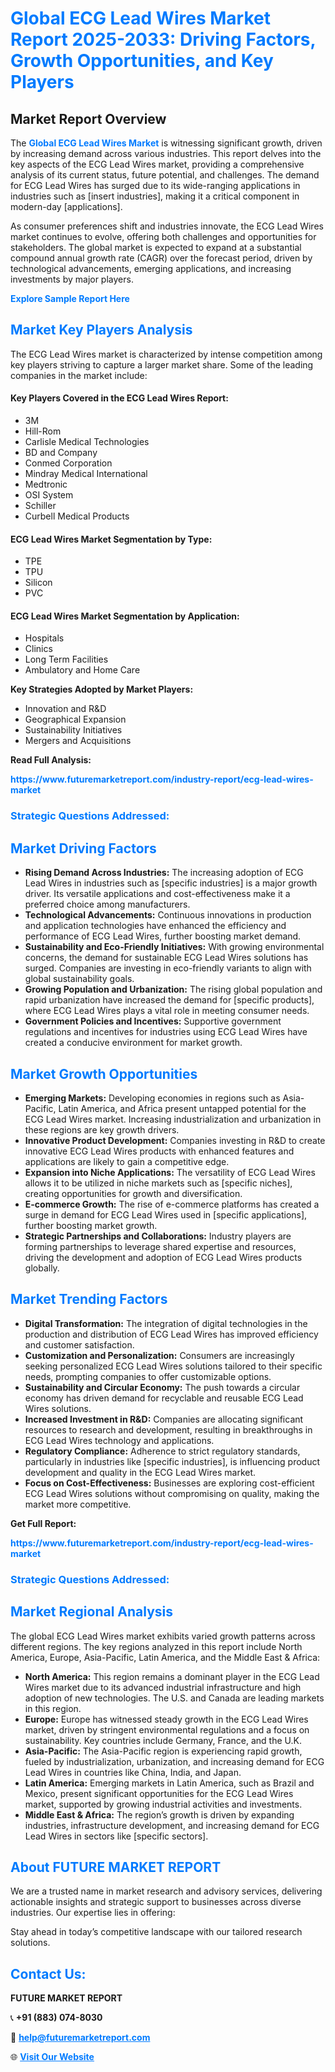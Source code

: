 <h1 style="color: #007BFF;">Global ECG Lead Wires Market Report 2025-2033: Driving Factors, Growth Opportunities, and Key Players</h1>

<section id="overview">
<h2>Market Report Overview</h2>
<p>The <a href="https://www.futuremarketreport.com/industry-report/ecg-lead-wires-market" style="color: #007BFF; text-decoration: none;"><strong>Global ECG Lead Wires Market</strong></a> is witnessing significant growth, driven by increasing demand across various industries. This report delves into the key aspects of the ECG Lead Wires market, providing a comprehensive analysis of its current status, future potential, and challenges. The demand for ECG Lead Wires has surged due to its wide-ranging applications in industries such as [insert industries], making it a critical component in modern-day [applications].</p>
<p>As consumer preferences shift and industries innovate, the ECG Lead Wires market continues to evolve, offering both challenges and opportunities for stakeholders. The global market is expected to expand at a substantial compound annual growth rate (CAGR) over the forecast period, driven by technological advancements, emerging applications, and increasing investments by major players.</p>
</section>

<section id="overview">
<p><a href="https://www.futuremarketreport.com/request-sample/reportId=78603" style="color: #007BFF; text-decoration: none;"><strong>Explore Sample Report Here</strong></a></p>
</section>

<section id="key-players">
<h2 style="color: #007BFF;">Market Key Players Analysis</h2>
<p>The ECG Lead Wires market is characterized by intense competition among key players striving to capture a larger market share. Some of the leading companies in the market include:</p>
<h4>Key Players Covered in the ECG Lead Wires Report:</h4>
<ul><li>3M</li><li>Hill-Rom</li><li>Carlisle Medical Technologies</li><li>BD and Company</li><li>Conmed Corporation</li><li>Mindray Medical International</li><li>Medtronic</li><li>OSI System</li><li>Schiller</li><li>Curbell Medical Products</li></ul>
<h4>ECG Lead Wires Market Segmentation by Type:</h4>
<ul><li>TPE</li><li>TPU</li><li>Silicon</li><li>PVC</li></ul>

<h4>ECG Lead Wires Market Segmentation by Application:</h4>
<ul><li>Hospitals</li><li>Clinics</li><li>Long Term Facilities</li><li>Ambulatory and Home Care</li></ul>
<p><strong>Key Strategies Adopted by Market Players:</strong></p>
<ul>
<li>Innovation and R&D</li>
<li>Geographical Expansion</li>
<li>Sustainability Initiatives</li>
<li>Mergers and Acquisitions</li>
</ul>
</section>

<section>
<p><strong>Read Full Analysis: </strong></p><a href="https://www.futuremarketreport.com/industry-report/ecg-lead-wires-market" style="color: #007BFF; text-decoration: none;"><strong>https://www.futuremarketreport.com/industry-report/ecg-lead-wires-market</strong></a>
<h3 style="color: #007BFF;">Strategic Questions Addressed:</h3>
</section>

<section id="driving-factors">
<h2 style="color: #007BFF;">Market Driving Factors</h2>
<ul>
<li><strong>Rising Demand Across Industries:</strong> The increasing adoption of ECG Lead Wires in industries such as [specific industries] is a major growth driver. Its versatile applications and cost-effectiveness make it a preferred choice among manufacturers.</li>
<li><strong>Technological Advancements:</strong> Continuous innovations in production and application technologies have enhanced the efficiency and performance of ECG Lead Wires, further boosting market demand.</li>
<li><strong>Sustainability and Eco-Friendly Initiatives:</strong> With growing environmental concerns, the demand for sustainable ECG Lead Wires solutions has surged. Companies are investing in eco-friendly variants to align with global sustainability goals.</li>
<li><strong>Growing Population and Urbanization:</strong> The rising global population and rapid urbanization have increased the demand for [specific products], where ECG Lead Wires plays a vital role in meeting consumer needs.</li>
<li><strong>Government Policies and Incentives:</strong> Supportive government regulations and incentives for industries using ECG Lead Wires have created a conducive environment for market growth.</li>
</ul>
</section>

<section id="growth-opportunities">
<h2 style="color: #007BFF;">Market Growth Opportunities</h2>
<ul>
<li><strong>Emerging Markets:</strong> Developing economies in regions such as Asia-Pacific, Latin America, and Africa present untapped potential for the ECG Lead Wires market. Increasing industrialization and urbanization in these regions are key growth drivers.</li>
<li><strong>Innovative Product Development:</strong> Companies investing in R&D to create innovative ECG Lead Wires products with enhanced features and applications are likely to gain a competitive edge.</li>
<li><strong>Expansion into Niche Applications:</strong> The versatility of ECG Lead Wires allows it to be utilized in niche markets such as [specific niches], creating opportunities for growth and diversification.</li>
<li><strong>E-commerce Growth:</strong> The rise of e-commerce platforms has created a surge in demand for ECG Lead Wires used in [specific applications], further boosting market growth.</li>
<li><strong>Strategic Partnerships and Collaborations:</strong> Industry players are forming partnerships to leverage shared expertise and resources, driving the development and adoption of ECG Lead Wires products globally.</li>
</ul>
</section>

<section id="trending-factors">
<h2 style="color: #007BFF;">Market Trending Factors</h2>
<ul>
<li><strong>Digital Transformation:</strong> The integration of digital technologies in the production and distribution of ECG Lead Wires has improved efficiency and customer satisfaction.</li>
<li><strong>Customization and Personalization:</strong> Consumers are increasingly seeking personalized ECG Lead Wires solutions tailored to their specific needs, prompting companies to offer customizable options.</li>
<li><strong>Sustainability and Circular Economy:</strong> The push towards a circular economy has driven demand for recyclable and reusable ECG Lead Wires solutions.</li>
<li><strong>Increased Investment in R&D:</strong> Companies are allocating significant resources to research and development, resulting in breakthroughs in ECG Lead Wires technology and applications.</li>
<li><strong>Regulatory Compliance:</strong> Adherence to strict regulatory standards, particularly in industries like [specific industries], is influencing product development and quality in the ECG Lead Wires market.</li>
<li><strong>Focus on Cost-Effectiveness:</strong> Businesses are exploring cost-efficient ECG Lead Wires solutions without compromising on quality, making the market more competitive.</li>
</ul>
</section>

<section>
<p><strong>Get Full Report: </strong></p><a href="https://www.futuremarketreport.com/industry-report/ecg-lead-wires-market" style="color: #007BFF; text-decoration: none;"><strong>https://www.futuremarketreport.com/industry-report/ecg-lead-wires-market</strong></a>
<h3 style="color: #007BFF;">Strategic Questions Addressed:</h3>
</section>


<section id="regional-analysis">
<h2 style="color: #007BFF;">Market Regional Analysis</h2>
<p>The global ECG Lead Wires market exhibits varied growth patterns across different regions. The key regions analyzed in this report include North America, Europe, Asia-Pacific, Latin America, and the Middle East & Africa:</p>
<ul>
<li><strong>North America:</strong> This region remains a dominant player in the ECG Lead Wires market due to its advanced industrial infrastructure and high adoption of new technologies. The U.S. and Canada are leading markets in this region.</li>
<li><strong>Europe:</strong> Europe has witnessed steady growth in the ECG Lead Wires market, driven by stringent environmental regulations and a focus on sustainability. Key countries include Germany, France, and the U.K.</li>
<li><strong>Asia-Pacific:</strong> The Asia-Pacific region is experiencing rapid growth, fueled by industrialization, urbanization, and increasing demand for ECG Lead Wires in countries like China, India, and Japan.</li>
<li><strong>Latin America:</strong> Emerging markets in Latin America, such as Brazil and Mexico, present significant opportunities for the ECG Lead Wires market, supported by growing industrial activities and investments.</li>
<li><strong>Middle East & Africa:</strong> The region’s growth is driven by expanding industries, infrastructure development, and increasing demand for ECG Lead Wires in sectors like [specific sectors].</li>
</ul>
</section>

<footer>
<h2 style="color: #007BFF;">About FUTURE MARKET REPORT</h2>
<p>We are a trusted name in market research and advisory services, delivering actionable insights and strategic support to businesses across diverse industries. Our expertise lies in offering:</p>

<p>Stay ahead in today’s competitive landscape with our tailored research solutions.</p>

<h2 style="color: #007BFF;">Contact Us:</h2>
<p><strong>FUTURE MARKET REPORT</strong></p>
<p>📞 <strong>+91 (883) 074-8030</strong></p>
<p>📧 <strong><a href="mailto:help@futuremarketreport.com" style="color: #007BFF;">help@futuremarketreport.com</a></strong></p>
<p>🌐 <strong><a href="https://www.futuremarketreport.com/" style="color: #007BFF;">Visit Our Website</a></strong></p>
</footer>